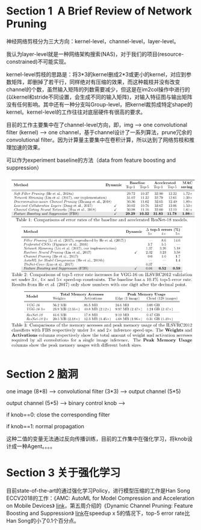 # Section 1  A Brief Review of Network Pruning

神经网络剪枝分为三大方向：kernel-level，channel-level，layer-level。

我认为layer-level就是一种网络架构搜索(NAS)，对于我们的项目(resource-constrained)不可能实现。

kernel-level剪枝的思路是：将3\*3的kernel删成2\*3或更小的kernel，对应到参数矩阵，即删掉了若干行，同样绝对有压缩的效果，而这种裁枝并没有改变channel的个数，虽然输入矩阵的列数需要减少，但这是在im2col操作中进行的(以kernel和stride不同设置，会生成不同的输入矩阵)，对输入特征图与输出矩阵没有任何影响。其中还有一种分支叫Group-level，把kernel裁剪成特定shape的kernel。kernel-level的工作往往对底层硬件有很高的要求。

目前的工作主要集中在了channel-level方向，即，img --> one convolutional filter (kernel) --> one channel，基于channel设计了一系列算法，prune冗余的convolutional filter。因为计算量主要集中在卷积计算，所以达到了网络剪枝和推理加速的效果。

可以作为experiment baseline的方法（data from feature boosting and suppression）

![data](feature-boosting-performance.png)



# Section 2 脑洞

one image (8\*8) --> convolutional filter (3\*3) --> output channel (5\*5)

output channel (5\*5) --> binary control knob --> 

if knob==0: close the corresponding filter

if knob==1: normal propagation 

这种二值的变量无法通过反向传播训练，目前的工作集中在强化学习，将knob设计成一种Agent。。。。

# Section 3 关于强化学习
目前state-of-the-art的通过强化学习Policy，进行模型压缩的工作是Han Song ECCV2018的工作：《AMC: AutoML for Model Compression and Acceleration on Mobile Devices》 [link](http://openaccess.thecvf.com/content_ECCV_2018/html/Yihui_He_AMC_Automated_Model_ECCV_2018_paper.html)，第五周介绍的《Dynamic Channel Pruning: Feature Boosting and Suppression》 [link](https://openreview.net/pdf?id=BJxh2j0qYm)在speedup x 5的情况下，top-5 error rate比Han Song的小了0.1个百分点。

